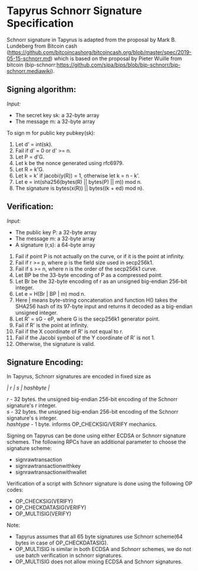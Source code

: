 Tapyrus Schnorr Signature Specification
========================================

Schnorr signature in Tapyrus is adapted from the proposal by Mark B. Lundeberg from Bitcoin cash (https://github.com/bitcoincashorg/bitcoincash.org/blob/master/spec/2019-05-15-schnorr.md) which is based on the proposal by Pieter Wuille from bitcoin (bip-schnorr:https://github.com/sipa/bips/blob/bip-schnorr/bip-schnorr.mediawiki).

Signing algorithm:
-------------------
*Input:*
* The secret key sk: a 32-byte array
* The message m: a 32-byte array

To sign m for public key pubkey(sk):   
1. Let d' = int(sk).  
1. Fail if d' = 0 or d' >= n.  
1. Let P = d'G.  
1. Let k be the nonce generated using rfc6979.  
1. Let R = k'G.   
1. Let k = k' if jacobi(y(R)) = 1, otherwise let k = n - k'.   
1. Let e = int(sha256(bytes(R) || bytes(P) || m)) mod n.   
1. The signature is bytes(x(R)) || bytes((k + ed) mod n).   

Verification:
-------------
*Input:*
* The public key P: a 32-byte array
* The message m: a 32-byte array
* A signature (r,s): a 64-byte array

1. Fail if point P is not actually on the curve, or if it is the point at infinity.   
1. Fail if r >= p, where p is the field size used in secp256k1.   
1. Fail if s >= n, where n is the order of the secp256k1 curve.   
1. Let BP be the 33-byte encoding of P as a compressed point.   
1. Let Br be the 32-byte encoding of r as an unsigned big-endian 256-bit integer.   
1. Let e = H(Br | BP | m) mod n.    
1. Here | means byte-string concatenation and function H() takes the SHA256 hash of its 97-byte input and returns it decoded as a big-endian unsigned integer.   
1. Let R' = sG - eP, where G is the secp256k1 generator point.   
1. Fail if R' is the point at infinity.   
1. Fail if the X coordinate of R' is not equal to r.   
1. Fail if the Jacobi symbol of the Y coordinate of R' is not 1.   
1. Otherwise, the signature is valid.   

Signature Encoding:
-------------------
In Tapyrus, Schnorr signatures are encoded in fixed size as

*| r | s | hashbyte |*  

_r_ - 32 bytes. the unsigned big-endian 256-bit encoding of the Schnorr signature's r integer.    
_s_ - 32 bytes. the unsigned big-endian 256-bit encoding of the Schnorr signature's s integer.   
_hashtype_ - 1 byte.  informs OP_CHECKSIG/VERIFY mechanics.

Signing on Tapyrus can be done using either ECDSA or Schnorr signature schemes. The following RPCs have an additional parameter to choose the signature scheme:
* signrawtransaction
* signrawtransactionwithkey
* signrawtransactionwithwallet

Verification of a script with Schnorr signature is done using the following OP codes:
* OP_CHECKSIG(VERIFY)
* OP_CHECKDATASIG(VERIFY)
* OP_MULTISIG(VERIFY)

Note: 
* Tapyrus assumes that all 65 byte signatures use Schnorr scheme(64 bytes in case of OP_CHECKDATASIG).
* OP_MULTISIG is similar in both ECDSA and Schnorr schemes, we do not use batch verification in schnorr signatures.
* OP_MULTISIG does not allow mixing ECDSA and Schnorr signatures. 
